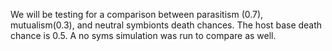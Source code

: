 We will be testing for a comparison between parasitism (0.7), mutualism(0.3), and neutral symbionts death chances. The host base death chance is 0.5. A no syms simulation was run to compare as well.